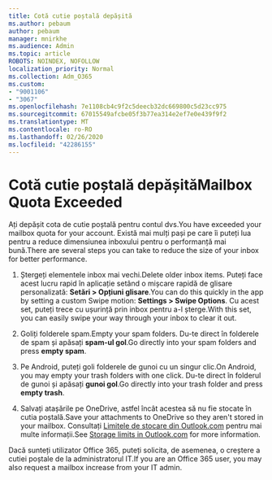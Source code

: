 ```yaml
---
title: Cotă cutie poștală depășită
ms.author: pebaum
author: pebaum
manager: mnirkhe
ms.audience: Admin
ms.topic: article
ROBOTS: NOINDEX, NOFOLLOW
localization_priority: Normal
ms.collection: Adm_O365
ms.custom:
- "9001106"
- "3067"
ms.openlocfilehash: 7e1108cb4c9f2c5deecb32dc669800c5d23cc975
ms.sourcegitcommit: 67015549afcbe05f3b77ea314e2ef7e0e439f9f2
ms.translationtype: MT
ms.contentlocale: ro-RO
ms.lasthandoff: 02/26/2020
ms.locfileid: "42286155"
---
```

# <a name="mailbox-quota-exceeded"></a><span data-ttu-id="8bc68-102">Cotă cutie poștală depășită</span><span class="sxs-lookup"><span data-stu-id="8bc68-102">Mailbox Quota Exceeded</span></span>

<span data-ttu-id="8bc68-103">Ați depășit cota de cutie poștală pentru contul dvs.</span><span class="sxs-lookup"><span data-stu-id="8bc68-103">You have exceeded your mailbox quota for your account.</span></span> <span data-ttu-id="8bc68-104">Există mai mulți pași pe care îi puteți lua pentru a reduce dimensiunea inboxului pentru o performanță mai bună.</span><span class="sxs-lookup"><span data-stu-id="8bc68-104">There are several steps you can take to reduce the size of your inbox for better performance.</span></span>

1. <span data-ttu-id="8bc68-105">Ștergeți elementele inbox mai vechi.</span><span class="sxs-lookup"><span data-stu-id="8bc68-105">Delete older inbox items.</span></span> <span data-ttu-id="8bc68-106">Puteți face acest lucru rapid în aplicație setând o mișcare rapidă de glisare personalizată: **Setări > Opțiuni glisare**.</span><span class="sxs-lookup"><span data-stu-id="8bc68-106">You can do this quickly in the app by setting a custom Swipe motion: **Settings > Swipe Options**.</span></span> <span data-ttu-id="8bc68-107">Cu acest set, puteți trece cu ușurință prin inbox pentru a-l șterge.</span><span class="sxs-lookup"><span data-stu-id="8bc68-107">With this set, you can easily swipe your way through your inbox to clear it out.</span></span>

2. <span data-ttu-id="8bc68-108">Goliți folderele spam.</span><span class="sxs-lookup"><span data-stu-id="8bc68-108">Empty your spam folders.</span></span> <span data-ttu-id="8bc68-109">Du-te direct în folderele de spam și apăsați **spam-ul gol**.</span><span class="sxs-lookup"><span data-stu-id="8bc68-109">Go directly into your spam folders and press **empty spam**.</span></span>

3. <span data-ttu-id="8bc68-110">Pe Android, puteți goli folderele de gunoi cu un singur clic.</span><span class="sxs-lookup"><span data-stu-id="8bc68-110">On Android, you may empty your trash folders with one click.</span></span> <span data-ttu-id="8bc68-111">Du-te direct în folderul de gunoi și apăsați **gunoi gol**.</span><span class="sxs-lookup"><span data-stu-id="8bc68-111">Go directly into your trash folder and press **empty trash**.</span></span> 

4. <span data-ttu-id="8bc68-112">Salvați atașările pe OneDrive, astfel încât acestea să nu fie stocate în cutia poștală.</span><span class="sxs-lookup"><span data-stu-id="8bc68-112">Save your attachments to OneDrive so they aren't stored in your mailbox.</span></span> <span data-ttu-id="8bc68-113">Consultați [Limitele de stocare din Outlook.com](https://support.office.com/article/storage-limits-in-outlook-com-7ac99134-69e5-4619-ac0b-2d313bba5e9e) pentru mai multe informații.</span><span class="sxs-lookup"><span data-stu-id="8bc68-113">See [Storage limits in Outlook.com](https://support.office.com/article/storage-limits-in-outlook-com-7ac99134-69e5-4619-ac0b-2d313bba5e9e) for more information.</span></span> 

<span data-ttu-id="8bc68-114">Dacă sunteți utilizator Office 365, puteți solicita, de asemenea, o creștere a cutiei poștale de la administratorul IT.</span><span class="sxs-lookup"><span data-stu-id="8bc68-114">If you are an Office 365 user, you may also request a mailbox increase from your IT admin.</span></span>